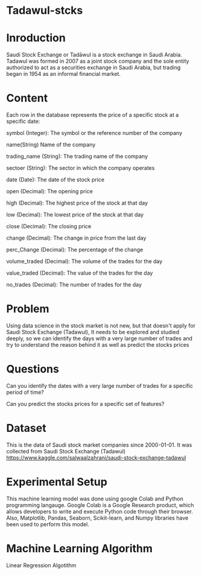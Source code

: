 # Tadawul-stcks
# Inroduction 
Saudi Stock Exchange or Tadāwul is a stock exchange in Saudi Arabia. Tadawul was formed in 2007 as a joint stock company and the sole entity authorized to act as a securities exchange in Saudi Arabia, but trading began in 1954 as an informal financial market.
# Content 
Each row in the database represents the price of a specific stock at a specific date:

symbol (Integer): The symbol or the reference number of the company

name(String) Name of the company

trading_name (String): The trading name of the company

sectoer (String): The sector in which the company operates

date (Date): The date of the stock price

open (Decimal): The opening price

high (Decimal): The highest price of the stock at that day

low (Decimal): The lowest price of the stock at that day

close (Decimal): The closing price

change (Decimal): The change in price from the last day

perc_Change (Decimal): The percentage of the change

volume_traded (Decimal): The volume of the trades for the day

value_traded (Decimal): The value of the trades for the day

no_trades (Decimal): The number of trades for the day
# Problem
Using data science in the stock market is not new, but that doesn't apply for Saudi Stock Exchange (Tadawul), It needs to be explored and studied deeply, so we can identify the days with a very large number of trades and try to understand the reason behind it as well as predict the stocks prices
# Questions 
Can you identify the dates with a very large number of trades for a specific period of time? 

Can you predict the stocks prices for a specific set of features?  
# Dataset 
This is the data of Saudi stock market companies since 2000-01-01. It was collected from Saudi Stock Exchange (Tadawul) https://www.kaggle.com/salwaalzahrani/saudi-stock-exchange-tadawul
# Experimental Setup 
This machine learning model was done using google Colab and Python programming langauge. Google Colab is a Google Research product, which allows developers to write and execute Python code through their browser. Also, Matplotlib, Pandas, Seaborn, Scikit-learn, and Numpy libraries have been used to perform this model. 
# Machine Learning Algorithm 
Linear Regression Algotithm 
